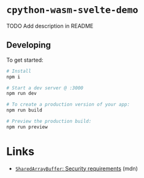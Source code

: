 # `cpython-wasm-svelte-demo`

TODO Add description in README

## Developing

To get started:

```bash
# Install
npm i

# Start a dev server @ :3000
npm run dev

# To create a production version of your app:
npm run build

# Preview the production build:
npm run preview
```

# Links

- [`SharedArrayBuffer`: Security requirements](https://developer.mozilla.org/en-US/docs/Web/JavaScript/Reference/Global_Objects/SharedArrayBuffer#security_requirements) (mdn)
